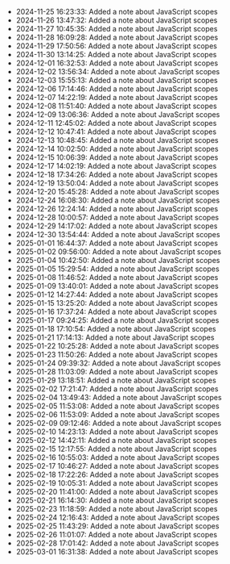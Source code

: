 - 2024-11-25 16:23:33: Added a note about JavaScript scopes
- 2024-11-26 13:47:32: Added a note about JavaScript scopes
- 2024-11-27 10:45:35: Added a note about JavaScript scopes
- 2024-11-28 16:09:28: Added a note about JavaScript scopes
- 2024-11-29 17:50:56: Added a note about JavaScript scopes
- 2024-11-30 13:14:25: Added a note about JavaScript scopes
- 2024-12-01 16:32:53: Added a note about JavaScript scopes
- 2024-12-02 13:56:34: Added a note about JavaScript scopes
- 2024-12-03 15:55:13: Added a note about JavaScript scopes
- 2024-12-06 17:14:46: Added a note about JavaScript scopes
- 2024-12-07 14:22:19: Added a note about JavaScript scopes
- 2024-12-08 11:51:40: Added a note about JavaScript scopes
- 2024-12-09 13:06:36: Added a note about JavaScript scopes
- 2024-12-11 12:45:02: Added a note about JavaScript scopes
- 2024-12-12 10:47:41: Added a note about JavaScript scopes
- 2024-12-13 10:48:45: Added a note about JavaScript scopes
- 2024-12-14 10:02:50: Added a note about JavaScript scopes
- 2024-12-15 10:06:39: Added a note about JavaScript scopes
- 2024-12-17 14:02:19: Added a note about JavaScript scopes
- 2024-12-18 17:34:26: Added a note about JavaScript scopes
- 2024-12-19 13:50:04: Added a note about JavaScript scopes
- 2024-12-20 15:45:28: Added a note about JavaScript scopes
- 2024-12-24 16:08:30: Added a note about JavaScript scopes
- 2024-12-26 12:24:14: Added a note about JavaScript scopes
- 2024-12-28 10:00:57: Added a note about JavaScript scopes
- 2024-12-29 14:17:02: Added a note about JavaScript scopes
- 2024-12-30 13:54:44: Added a note about JavaScript scopes
- 2025-01-01 16:44:37: Added a note about JavaScript scopes
- 2025-01-02 09:56:00: Added a note about JavaScript scopes
- 2025-01-04 10:42:50: Added a note about JavaScript scopes
- 2025-01-05 15:29:54: Added a note about JavaScript scopes
- 2025-01-08 11:46:52: Added a note about JavaScript scopes
- 2025-01-09 13:40:01: Added a note about JavaScript scopes
- 2025-01-12 14:27:44: Added a note about JavaScript scopes
- 2025-01-15 13:25:20: Added a note about JavaScript scopes
- 2025-01-16 17:37:24: Added a note about JavaScript scopes
- 2025-01-17 09:24:25: Added a note about JavaScript scopes
- 2025-01-18 17:10:54: Added a note about JavaScript scopes
- 2025-01-21 17:14:13: Added a note about JavaScript scopes
- 2025-01-22 10:25:28: Added a note about JavaScript scopes
- 2025-01-23 11:50:26: Added a note about JavaScript scopes
- 2025-01-24 09:39:32: Added a note about JavaScript scopes
- 2025-01-28 11:03:09: Added a note about JavaScript scopes
- 2025-01-29 13:18:51: Added a note about JavaScript scopes
- 2025-02-02 17:21:47: Added a note about JavaScript scopes
- 2025-02-04 13:49:43: Added a note about JavaScript scopes
- 2025-02-05 11:53:08: Added a note about JavaScript scopes
- 2025-02-06 11:53:09: Added a note about JavaScript scopes
- 2025-02-09 09:12:46: Added a note about JavaScript scopes
- 2025-02-10 14:23:13: Added a note about JavaScript scopes
- 2025-02-12 14:42:11: Added a note about JavaScript scopes
- 2025-02-15 12:17:55: Added a note about JavaScript scopes
- 2025-02-16 10:55:03: Added a note about JavaScript scopes
- 2025-02-17 10:46:27: Added a note about JavaScript scopes
- 2025-02-18 17:22:26: Added a note about JavaScript scopes
- 2025-02-19 10:05:31: Added a note about JavaScript scopes
- 2025-02-20 11:41:00: Added a note about JavaScript scopes
- 2025-02-21 16:14:30: Added a note about JavaScript scopes
- 2025-02-23 11:18:59: Added a note about JavaScript scopes
- 2025-02-24 12:16:43: Added a note about JavaScript scopes
- 2025-02-25 11:43:29: Added a note about JavaScript scopes
- 2025-02-26 11:01:07: Added a note about JavaScript scopes
- 2025-02-28 17:01:42: Added a note about JavaScript scopes
- 2025-03-01 16:31:38: Added a note about JavaScript scopes
